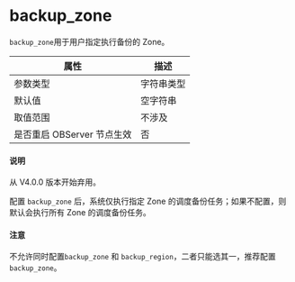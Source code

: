 backup_zone
================================

`backup_zone`用于用户指定执行备份的 Zone。

|      **属性**      | **描述** |
|------------------|--------|
| 参数类型             | 字符串类型  |
| 默认值              | 空字符串   |
| 取值范围             | 不涉及    |
| 是否重启 OBServer 节点生效 | 否      |

<main id="notice" type='explain'>
  <h4>说明</h4>
  <p>从 V4.0.0 版本开始弃用。</p>
</main>

配置 `backup_zone` 后，系统仅执行指定 Zone 的调度备份任务；如果不配置，则默认会执行所有 Zone 的调度备份任务。

<main id="notice" type='notice'>
  <h4>注意</h4>
  <p>不允许同时配置<code>backup_zone</code> 和 <code>backup_region</code>，二者只能选其一，推荐配置 <code>backup_zone</code>。</p>
</main>
